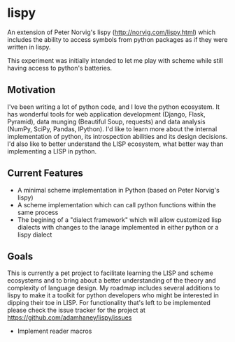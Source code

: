 lispy
=====

An extension of Peter Norvig's lispy (http://norvig.com/lispy.html)
which includes the ability to access symbols from python packages as
if they were written in lispy. 

This experiment was initially intended to let me play with scheme while
still having access to python's batteries.

Motivation
----------

I've been writing a lot of python code, and I love the python
ecosystem. It has wonderful tools for web application development
(Django, Flask, Pyramid), data munging (Beautiful Soup, requests) and
data analysis (NumPy, SciPy, Pandas, IPython). I'd like to learn more
about the internal implementation of python, its introspection
abilities and its design decisions. I'd also like to better understand
the LISP ecosystem, what better way than implementing a LISP in
python.

Current Features
----------------

  - A minimal scheme implementation in Python (based on Peter Norvig's lispy)
  - A scheme implementation which can call python functions within the same process
  - The begining of a "dialect framework" which will allow customized
    lisp dialects with changes to the lanage implemented in either
    python or a lispy dialect

Goals
-----

This is currently a pet project to facilitate learning the LISP and
scheme ecosystems and to bring about a better understanding of the
theory and complexity of language design. My roadmap includes several
additions to lispy to make it a toolkit for python developers who
might be interested in dipping their toe in LISP. For functionality
that's left to be implemented please check the issue tracker for the
project at https://github.com/adamhaney/lispy/issues

  - Implement reader macros
